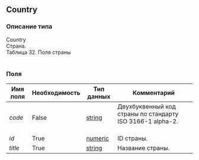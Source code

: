 
## Country

### Описание типа
Country<br/>Страна.<br/>Таблица 32. Поля страны<br/><br/>
### Поля

| Имя поля | Необходимость | Тип данных | Комментарий |
|---|---|---|---|
|*code*|False|[string](/docs/types/string.md)|Двухбуквенный код страны по стандарту ISO 3166-1 alpha-2.<br/><br/>|
|*id*|True|[numeric](/docs/types/numeric.md)|ID страны.<br/>|
|*title*|True|[string](/docs/types/string.md)|Название страны.<br/>|
